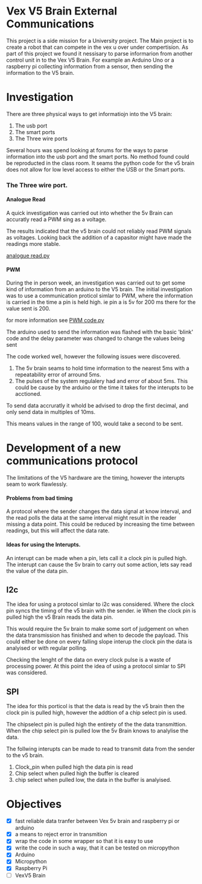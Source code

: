 # Vex V5 Brain External Communications

This project is a side mission for a University project. The Main project is to create a robot that can compete in the vex u over under compertision. As part of this project we found it nessisary to parse informarion from another control unit in to the Vex V5 Brain. For example an Arduino Uno or a raspberry pi collecting information from a sensor, then sending the information to the V5 brain.

# Investigation

There are three physical ways to get informatiojn into the V5 brain:

1. The usb port
2. The smart ports
3. The Three wire ports

Several hours was spend looking at forums for the ways to parse information into the usb port and the smart ports. No method found could be reproducted in the class room. It seams the python code for the v5 brain does not allow for low level access to either the USB or the Smart ports.

### The Three wire port.

#### Analogue Read

A quick investigation was carried out into whether the 5v Brain can accuratly read a PWM sing as a voltage.

The results indicated that the v5 brain could not reliably read PWM signals as voltages. Looking back the addition of a capasitor might have made the readings more stable.

[analogue read.py](V5_Brain_Code\XX_analogue.py)

#### PWM

During the in person week, an investigation was carried out to get some kind of information from an arduino to the V5 brain. The initial investigation was to use a communication proticol simlar to PWM, where the information is carried in the time a pin is held high. ie pin a is 5v for 200 ms there for the value sent is 200.

for more information see [PWM code.py](V5_Brain_Code\XX_PWM_investigation.py)

The arduino used to send the information was flashed with the basic 'blink' code and the delay parameter was changed to change the values being sent

The code worked well, however the following issues were discovered.

1. The 5v brain seams to hold time information to the nearest 5ms with a repeatability error of arround 5ms.
2. The pulses of the system regulalery had and error of about 5ms. This could be cause by the arduino or the time it takes for the interupts to be acctioned.

To send data accruratly it whold be advised to drop the first decimal, and only send data in multiples of 10ms.

This means values in the range of 100, would take a second to be sent.

# Development of a new communications protocol

The limitations of the V5 hardware are the timing, however the interupts seam to work flawlessly.

#### Problems from bad timing

A protocol where the sender changes the data signal at know interval, and the read polls the data at the same interval might result in the reader missing a data point. This could be reduced by increasing the time between readings, but this will affect the data rate.

#### Ideas for using the Interupts.

An interupt can be made when a pin, lets call it a clock pin is pulled high. The interupt can cause the 5v brain to carry out some action, lets say read the value of the data pin.

## I2c

The idea for using a protocol simlar to i2c was considered. Where the clock pin syncs the timing of the v5 brain with the sender. ie When the clock pin is pulled high the v5 Brain reads the data pin.

This would require the 5v brain to make some sort of judgement on when the data transmission has finished and when to decode the payload. This could either be done on every falling slope interup the clock pin the data is analyised or with regular polling.

Checking the lenght of the data on every clock pulse is a waste of processing power. At this point the idea of using a protocol simlar to SPI was considered.

## SPI

The idea for this porticol is that the data is read by the v5 brain then the clock pin is pulled high, however the addtion of a chip select pin is used.

The chipselect pin is pulled high the entirety of the the data transmittion. When the chip select pin is pulled low the 5v Brain knows to analylise the data.

The follwing interupts can be made to read to transmit data from the sender to the v5 brain.

1. Clock_pin when pulled high the data pin is read
2. Chip select when pulled high the buffer is cleared
3. chip select when pulled low, the data in the buffer is analyised.

# Objectives

- [x] fast reliable data tranfer between Vex 5v brain and raspberry pi or arduino
- [x] a means to reject error in transmition
- [x] wrap the code in some wrapper so that it is easy to use
- [x] write the code in such a way, that it can be tested on micropython
- [x] Arduino
- [x] Micropython
- [x] Raspberry Pi
- [ ] VexV5 Brain
